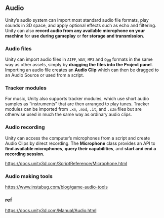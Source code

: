 ## Audio 
Unity’s audio system can import most standard audio file formats, play sounds in 3D space, and apply optional effects such as echo and filtering. Unity can also **record audio from any available microphone on your machine** for **use during gameplay** or **for storage and transmission**.

### Audio files
Unity can import audio files in `AIFF`, `WAV`, `MP3` and `Ogg` formats in the same way as other assets, simply by **dragging the files into the Project panel**. Importing an audio file creates an **Audio Clip** which can then be dragged to an Audio Source or used from a script. 

### Tracker modules
For music, Unity also supports tracker modules, which use short audio samples as “instruments” that are then arranged to play tunes. Tracker modules can be imported from `.xm`, `.mod`, `.it`, and `.s3m` files but are otherwise used in much the same way as ordinary audio clips.

### Audio recording
Unity can access the computer’s microphones from a script and create Audio Clips by direct recording.
The **Microphone** class provides an API to **find available microphones**, **query their capabilities**, and **start and end a recording session**.

https://docs.unity3d.com/ScriptReference/Microphone.html


### Audio making tools
https://www.instabug.com/blog/game-audio-tools


### ref
https://docs.unity3d.com/Manual/Audio.html
